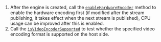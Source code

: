 1. After the engine is created, call the [`enableHardwareEncoder`](@enableHardwareEncoder) method to enable the hardware encoding first (if modified after the stream publishing, it takes effect when the next stream is published), CPU usage can be improved after this is enabled.
2. Call the [`isVideoEncoderSupported`](@isVideoEncoderSupported) to test whether the specified video encoding format is supported on the host side.



